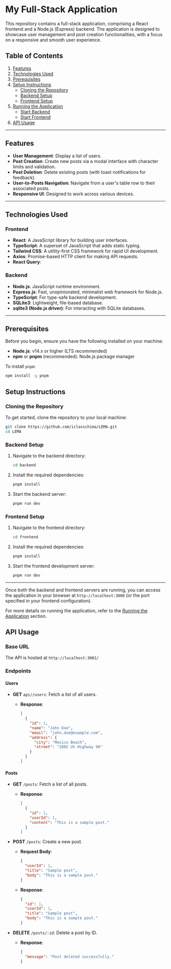 # My Full-Stack Application

This repository contains a full-stack application, comprising a React frontend and a Node.js (Express) backend. The application is designed to showcase user management and post creation functionalities, with a focus on a responsive and smooth user experience.

## Table of Contents

1. [Features](#features)
2. [Technologies Used](#technologies-used)
3. [Prerequisites](#prerequisites)
4. [Setup Instructions](#setup-instructions)
   - [Cloning the Repository](#cloning-the-repository)
   - [Backend Setup](#backend-setup)
   - [Frontend Setup](#frontend-setup)
5. [Running the Application](#running-the-application)
   - [Start Backend](#start-backend)
   - [Start Frontend](#start-frontend)
6. [API Usage](#api-usage)

---

## Features

- **User Management**: Display a list of users.
- **Post Creation**: Create new posts via a modal interface with character limits and validation.
- **Post Deletion**: Delete existing posts (with toast notifications for feedback).
- **User-to-Posts Navigation**: Navigate from a user's table row to their associated posts.
- **Responsive UI**: Designed to work across various devices.

---

## Technologies Used

### Frontend

- **React**: A JavaScript library for building user interfaces.
- **TypeScript**: A superset of JavaScript that adds static typing.
- **Tailwind CSS**: A utility-first CSS framework for rapid UI development.
- **Axios**: Promise-based HTTP client for making API requests.
- **React Query**:

### Backend

- **Node.js**: JavaScript runtime environment.
- **Express.js**: Fast, unopinionated, minimalist web framework for Node.js.
- **TypeScript**: For type-safe backend development.
- **SQLite3**: Lightweight, file-based database.
- **sqlite3 (Node.js driver)**: For interacting with SQLite databases.

---

## Prerequisites

Before you begin, ensure you have the following installed on your machine:

- **Node.js**: v14.x or higher (LTS recommended)
- **npm** or **pnpm** (recommended): Node.js package manager

To install `pnpm`:

```bash
npm install -g pnpm
```

## Setup Instructions

### Cloning the Repository

To get started, clone the repository to your local machine:

```bash
git clone https://github.com/iclasschima/LEMA.git
cd LEMA
```

### Backend Setup

1. Navigate to the backend directory:

   ```bash
   cd backend
   ```

2. Install the required dependencies:

   ```bash
   pnpm install
   ```

3. Start the backend server:
   ```bash
   pnpm run dev
   ```

### Frontend Setup

1. Navigate to the frontend directory:

   ```bash
   cd frontend
   ```

2. Install the required dependencies:

   ```bash
   pnpm install
   ```

3. Start the frontend development server:
   ```bash
   pnpm run dev
   ```

---

Once both the backend and frontend servers are running, you can access the application in your browser at `http://localhost:3000` (or the port specified in your frontend configuration).

For more details on running the application, refer to the [Running the Application](#running-the-application) section.

## API Usage

### Base URL

The API is hosted at `http://localhost:3001/`

### Endpoints

#### Users

- **GET** `api//users`: Fetch a list of all users.

  - **Response**:

    ```json
    [
      {
        "id": 1,
        "name": "John Doe",
        "email": "john.doe@example.com",
        "address": {
          "city": "Mexico Beach",
          "street": "2802 US Highway 98"
        }
      }
    ]
    ```

#### Posts

- **GET** `/posts`: Fetch a list of all posts.

  - **Response**:
    ```json
    [
      {
        "id": 1,
        "userId": 1,
        "content": "This is a sample post."
      }
    ]
    ```

- **POST** `/posts`: Create a new post.

  - **Request Body**:

    ```json
    {
      "userId": 1,
      "title": "Sample post",
      "body": "This is a sample post."
    }
    ```

  - **Response**:
    ```json
    {
      "id": 1,
      "userId": 1,
      "title": "Sample post",
      "body": "This is a sample post."
    }
    ```

- **DELETE** `/posts/:id`: Delete a post by ID.
  - **Response**:
    ```json
    {
      "message": "Post deleted successfully."
    }
    ```
